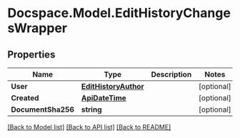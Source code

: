 # Docspace.Model.EditHistoryChangesWrapper

## Properties

Name | Type | Description | Notes
------------ | ------------- | ------------- | -------------
**User** | [**EditHistoryAuthor**](EditHistoryAuthor.md) |  | [optional] 
**Created** | [**ApiDateTime**](ApiDateTime.md) |  | [optional] 
**DocumentSha256** | **string** |  | [optional] 

[[Back to Model list]](../README.md#documentation-for-models) [[Back to API list]](../README.md#documentation-for-api-endpoints) [[Back to README]](../README.md)

